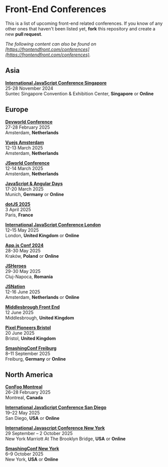 # Front-End Conferences

This is a list of upcoming front-end related conferences. If you know of any other ones that haven't been listed yet, **fork** this repository and create a new **pull request**.

*The following content can also be found on [https://frontendfront.com/conferences](https://frontendfront.com/conferences).*

## Asia

[**International JavaScript Conference Singapore**](https://javascript-conference.com/singapore/)  
25-28 November 2024  
Suntec Singapore Convention & Exhibition Center, **Singapore** or **Online**

## Europe

[**Devworld Conference**](https://devworldconference.com/)  
27-28 February 2025  
Amsterdam, **Netherlands** 

[**Vuejs Amsterdam**](https://vuejs.amsterdam/)  
12-13 March 2025  
Amsterdam, **Netherlands**

[**JSworld Conference**](https://jsworldconference.com/)  
12-14 March 2025  
Amsterdam, **Netherlands**

[**JavaScript & Angular Days**](https://javascript-days.de/muenchen/)  
17-20 March 2025  
Munich, **Germany** or **Online**

[**dotJS 2025**](https://www.dotjs.io/)  
3 April 2025  
Paris, **France**

[**International JavaScript Conference London**](https://javascript-conference.com/london/)  
12–15 May 2025  
London, **United Kingdom** or **Online**

[**App.js Conf 2024**](https://appjs.co/)  
28-30 May 2025  
Kraków, **Poland** or **Online**

[**JSHeroes**](https://jsheroes.io/)  
29-30 May 2025  
Cluj-Napoca, **Romania**

[**JSNation**](https://jsnation.com/)  
12-16 June 2025  
Amsterdam, **Netherlands** or **Online**

[**Middlesbrough Front End**](https://www.middlesbroughfe.co.uk/events/conferences/2025)  
12 June 2025  
Middlesbrough, **United Kingdom**

[**Pixel Pioneers Bristol**](https://pixelpioneers.co/)  
20 June 2025  
Bristol, **United Kingdom**

[**SmashingConf Freiburg**](https://smashingconf.com/freiburg-2025/)  
8–11 September 2025  
Freiburg, **Germany** or **Online**


## North America

[**ConFoo Montreal**](https://confoo.ca/en/2025)  
26–28 February 2025  
Montreal, **Canada**

[**International JavaScript Conference San Diego**](https://javascript-conference.com/san-diego/)  
19–22 May 2025  
San Diego, **USA** or **Online**

[**International Javascript Conference New York**](https://javascript-conference.com/new-york/)  
29 September – 2 October 2025  
New York Marriott At The Brooklyn Bridge, **USA** or **Online**

[**SmashingConf New York**](https://smashingconf.com/ny-2025/)  
6–9 October 2025  
New York, **USA** or **Online**
